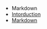 - Markdown
- [Intorduction](modules/markdown/)
- [Markdown](modules/markdown/markdown-node.md)
<br/>